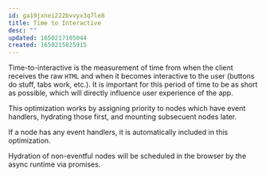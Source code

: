 ```yaml
---
id: ga19jxnei222bvvyx3q7le8
title: Time to Interactive
desc: ""
updated: 1650217105044
created: 1650215825915
---
```


Time-to-interactive is the measurement of time from when the client receives the raw `HTML` and when it becomes interactive to the user (buttons do stuff, tabs work, etc.). It is important for this period of time to be as short as possible, which will directly influence user experience of the app.

This optimization works by assigning priority to nodes which have event handlers, hydrating those first, and mounting subsecuent nodes later.

If a node has any event handlers, it is automatically included in this optimization.

Hydration of non-eventful nodes will be scheduled in the browser by the async runtime via promises.
